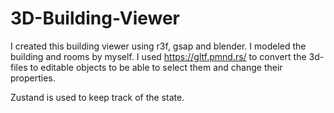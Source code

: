 # 3D-Building-Viewer

I created this building viewer using r3f, gsap and blender. I modeled the building and rooms by myself. 
I used https://gltf.pmnd.rs/ to convert the 3d-files to editable objects to be able to select them and change their properties.

Zustand is used to keep track of the state.
